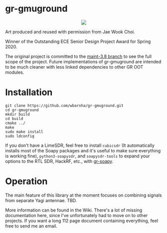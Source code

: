 # gr-gmuground
<p align="center">
  <img src=https://user-images.githubusercontent.com/25623043/75652038-193b8600-5c28-11ea-8f26-32cc496427ec.jpg>
</p>
Art produced and reused with permission from Jae Wook Choi.

Winner of the Outstanding ECE Senior Design Project Award for Spring 2020.

The original project is committed to the [maint-3.8 branch](https://github.com/wbarnha/gr-gmuground/tree/maint-3.8) to see the full scope of the project. Future implementations of gr-gmuground are intended to be much cleaner with less linked dependencies to other GR OOT modules.

# Installation

```
git clone https://github.com/wbarnha/gr-gmuground.git
cd gr-gmuground
mkdir build
cd build
cmake ../
make
sudo make install
sudo ldconfig
```

If you don't have a LimeSDR, feel free to install `cubicsdr` (It automatically installs most of the Soapy packages and it's useful to make sure everything is working fine), `python3-soapysdr`, and `soapysdr-tools` to expand your options to the RTL SDR, HackRF, etc., with [gr-soapy](https://gitlab.com/librespacefoundation/gr-soapy/).

# Operation

The main feature of this library at the moment focuses on combining signals from separate Yagi antennae. TBD.

More information can be found in the Wiki.
There's a lot of missing documentation here, since I've unfortunately had to move on to other projects. If you want a long 112 page document containing everything, feel free to send me an email.
